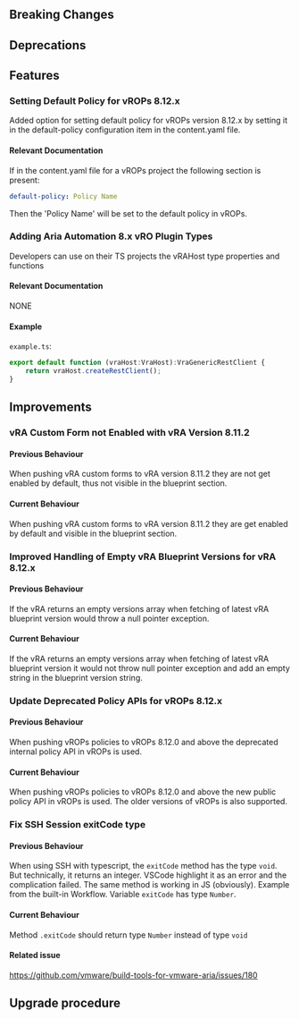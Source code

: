[//]: # (VERSION_PLACEHOLDER DO NOT DELETE)
[//]: # (Used when working on a new release. Placed together with the Version.md)
[//]: # (Nothing here is optional. If a step must not be performed, it must be said so)
[//]: # (Do not fill the version, it will be done automatically)
[//]: # (Quick Intro to what is the focus of this release)

## Breaking Changes
[//]: # (### *Breaking Change*)
[//]: # (Describe the breaking change AND explain how to resolve it)
[//]: # (You can utilize internal links /e.g. link to the upgrade procedure, link to the improvement|deprecation that introduced this/)


## Deprecations
[//]: # (### *Deprecation*)
[//]: # (Explain what is deprecated and suggest alternatives)


[//]: # (Features -> New Functionality)
## Features
[//]: # (### *Feature Name*)
[//]: # (Describe the feature)
[//]: # (Optional But higlhy recommended Specify *NONE* if missing)
[//]: # (#### Relevant Documentation)

### Setting Default Policy for vROPs 8.12.x

Added option for setting default policy for vROPs version 8.12.x by setting it in the default-policy configuration item in the content.yaml file.

#### Relevant Documentation
If in the content.yaml file for a vROPs project the following section is present:

```yaml
default-policy: Policy Name
```

Then the 'Policy Name' will be set to the default policy in vROPs.

### Adding Aria Automation 8.x vRO Plugin Types

Developers can use on their TS projects the vRAHost type properties and functions

#### Relevant Documentation
NONE

#### Example

`example.ts`:
```typescript
export default function (vraHost:VraHost):VraGenericRestClient {
    return vraHost.createRestClient();
}
```

[//]: # (Improvements -> Bugfixes/hotfixes or general improvements)
## Improvements
[//]: # (### *Improvement Name* )
[//]: # (Talk ONLY regarding the improvement)
[//]: # (Optional But higlhy recommended)
[//]: # (#### Previous Behavior)
[//]: # (Explain how it used to behave, regarding to the change)
[//]: # (Optional But higlhy recommended)
[//]: # (#### New Behavior)
[//]: # (Explain how it behaves now, regarding to the change)
[//]: # (Optional But higlhy recommended Specify *NONE* if missing)
[//]: # (#### Relevant Documentation)

### vRA Custom Form not Enabled with vRA Version 8.11.2

#### Previous Behaviour
When pushing vRA custom forms to vRA version 8.11.2 they are not get enabled by default, thus not visible in the blueprint section.

#### Current Behaviour
When pushing vRA custom forms to vRA version 8.11.2 they are get enabled by default and visible in the blueprint section.

### Improved Handling of Empty vRA Blueprint Versions for vRA 8.12.x

#### Previous Behaviour
If the vRA returns an empty versions array when fetching of latest vRA blueprint version would throw a null pointer exception.

#### Current Behaviour
If the vRA returns an empty versions array when fetching of latest vRA blueprint version it would not throw null pointer exception and add an empty string in the blueprint version string.

### Update Deprecated Policy APIs for vROPs 8.12.x

#### Previous Behaviour
When pushing vROPs policies to vROPs 8.12.0 and above the deprecated internal policy API in vROPs is used.

#### Current Behaviour
When pushing vROPs policies to vROPs 8.12.0 and above the new public policy API in vROPs is used. The older versions of vROPs is also supported.

### Fix SSH Session exitCode type

#### Previous Behaviour
When using SSH with typescript, the `exitCode` method has the type `void`. But technically, it returns an integer. VSCode highlight it as an error and the complication failed. The same method is working in JS (obviously). Example from the built-in Workflow. Variable `exitCode` has type `Number`.

#### Current Behaviour
Method `.exitCode` should return type `Number` instead of type `void`

#### Related issue
<https://github.com/vmware/build-tools-for-vmware-aria/issues/180>

## Upgrade procedure
[//]: # (Explain in details if something needs to be done)

[//]: # (## Changelog)
[//]: # (Pull request links)

